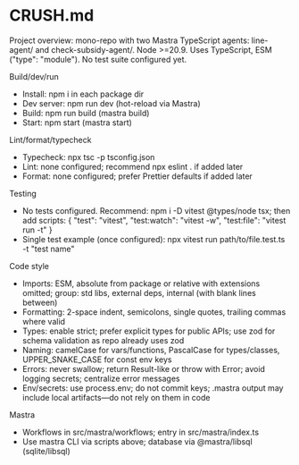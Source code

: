 # CRUSH.md

Project overview: mono-repo with two Mastra TypeScript agents: line-agent/ and check-subsidy-agent/. Node >=20.9. Uses TypeScript, ESM ("type": "module"). No test suite configured yet.

Build/dev/run
- Install: npm i in each package dir
- Dev server: npm run dev (hot-reload via Mastra)
- Build: npm run build (mastra build)
- Start: npm start (mastra start)

Lint/format/typecheck
- Typecheck: npx tsc -p tsconfig.json
- Lint: none configured; recommend npx eslint . if added later
- Format: none configured; prefer Prettier defaults if added later

Testing
- No tests configured. Recommend: npm i -D vitest @types/node tsx; then add scripts: { "test": "vitest", "test:watch": "vitest -w", "test:file": "vitest run -t" }
- Single test example (once configured): npx vitest run path/to/file.test.ts -t "test name"

Code style
- Imports: ESM, absolute from package or relative with extensions omitted; group: std libs, external deps, internal (with blank lines between)
- Formatting: 2-space indent, semicolons, single quotes, trailing commas where valid
- Types: enable strict; prefer explicit types for public APIs; use zod for schema validation as repo already uses zod
- Naming: camelCase for vars/functions, PascalCase for types/classes, UPPER_SNAKE_CASE for const env keys
- Errors: never swallow; return Result-like or throw with Error; avoid logging secrets; centralize error messages
- Env/secrets: use process.env; do not commit keys; .mastra output may include local artifacts—do not rely on them in code

Mastra
- Workflows in src/mastra/workflows; entry in src/mastra/index.ts
- Use mastra CLI via scripts above; database via @mastra/libsql (sqlite/libsql)
